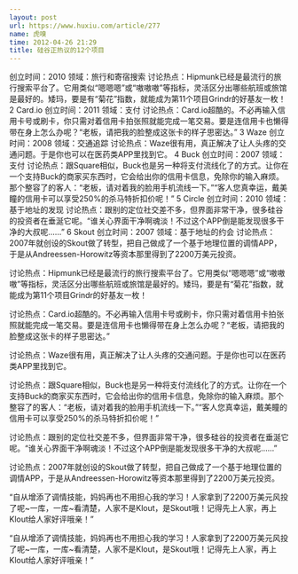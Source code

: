```yaml
---
layout: post
url: https://www.huxiu.com/article/277
name: 虎嗅
time: 2012-04-26 21:29
title: 硅谷正热议的12个项目
---
```

创立时间：2010 领域：旅行和寄宿搜索 讨论热点：Hipmunk已经是最流行的旅行搜索平台了。它用类似“嗯嗯嗯”或“嗷嗷嗷”等指标，灵活区分出哪些航班或旅馆是最好的。矮玛，要是有“菊花”指数，就能成为第11个项目Grindr的好基友一枚！ 2 Card.io 创立时间：2011 领域：支付 讨论热点：Card.io超酷的。不必再输入信用卡号或刷卡，你只需对着信用卡拍张照就能完成一笔交易。要是连信用卡也懒得带在身上怎么办呢？“老板，请把我的脸整成这张卡的样子思密达。” 3 Waze 创立时间：2008 领域：交通追踪 讨论热点：Waze很有用，真正解决了让人头疼的交通问题。于是你也可以在医药类APP里找到它。 4 Buck 创立时间：2007 领域：支付 讨论热点：跟Square相似，Buck也是另一种将支付流线化了的方式。让你在一个支持Buck的商家买东西时，它会给出你的信用卡信息，免除你的输入麻烦。那个整容了的客人：“老板，请对着我的脸用手机流线一下。”“客人您真幸运，戴美瞳的信用卡可以享受250%的杀马特折扣价呢！” 5 Circle 创立时间：2010 领域：基于地址的发现 讨论热点：跟别的定位社交差不多，但界面非常干净，很多硅谷的投资者在垂涎它呢。“谁关心界面干净啊魂淡！不过这个APP倒是能发现很多干净的大叔呢……” 6 Skout 创立时间：2007 领域：基于地址的约会 讨论热点：2007年就创设的Skout做了转型，把自己做成了一个基于地理位置的调情APP，于是从Andreessen-Horowitz等资本那里得到了2200万美元投资。

讨论热点：Hipmunk已经是最流行的旅行搜索平台了。它用类似“嗯嗯嗯”或“嗷嗷嗷”等指标，灵活区分出哪些航班或旅馆是最好的。矮玛，要是有“菊花”指数，就能成为第11个项目Grindr的好基友一枚！

讨论热点：Card.io超酷的。不必再输入信用卡号或刷卡，你只需对着信用卡拍张照就能完成一笔交易。要是连信用卡也懒得带在身上怎么办呢？“老板，请把我的脸整成这张卡的样子思密达。”

讨论热点：Waze很有用，真正解决了让人头疼的交通问题。于是你也可以在医药类APP里找到它。

讨论热点：跟Square相似，Buck也是另一种将支付流线化了的方式。让你在一个支持Buck的商家买东西时，它会给出你的信用卡信息，免除你的输入麻烦。那个整容了的客人：“老板，请对着我的脸用手机流线一下。”“客人您真幸运，戴美瞳的信用卡可以享受250%的杀马特折扣价呢！”

讨论热点：跟别的定位社交差不多，但界面非常干净，很多硅谷的投资者在垂涎它呢。“谁关心界面干净啊魂淡！不过这个APP倒是能发现很多干净的大叔呢……”

讨论热点：2007年就创设的Skout做了转型，把自己做成了一个基于地理位置的调情APP，于是从Andreessen-Horowitz等资本那里得到了2200万美元投资。

“自从增添了调情技能，妈妈再也不用担心我的学习！人家拿到了2200万美元风投了呢~一库，一库~看清楚，人家不是Klout，是Skout哦！记得先上人家，再上Klout给人家好评哦亲！”

“自从增添了调情技能，妈妈再也不用担心我的学习！人家拿到了2200万美元风投了呢~一库，一库~看清楚，人家不是Klout，是Skout哦！记得先上人家，再上Klout给人家好评哦亲！”

